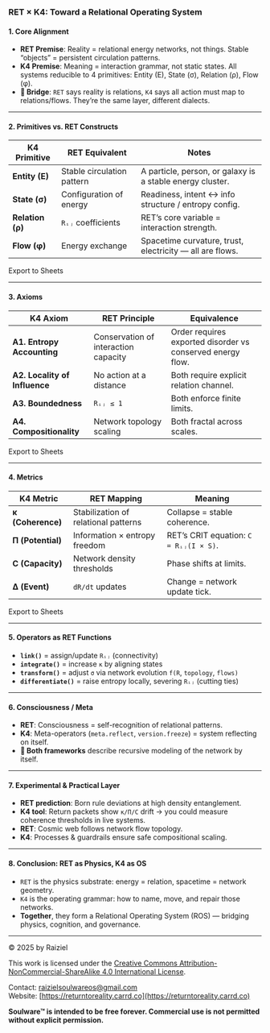 ### RET × K4: Toward a Relational Operating System



#### **1. Core Alignment**

- **RET Premise**: Reality = relational energy networks, not things. Stable “objects” = persistent circulation patterns.
- **K4 Premise**: Meaning = interaction grammar, not static states. All systems reducible to 4 primitives: Entity (E), State (σ), Relation (ρ), Flow (φ).
- **🔗 Bridge**: `RET` says reality is relations, `K4` says all action must map to relations/flows. They’re the same layer, different dialects.

------



#### **2. Primitives vs. RET Constructs**

| K4 Primitive     | RET Equivalent             | Notes                                                     |
| ---------------- | -------------------------- | --------------------------------------------------------- |
| **Entity (E)**   | Stable circulation pattern | A particle, person, or galaxy is a stable energy cluster. |
| **State (σ)**    | Configuration of energy    | Readiness, intent ↔ info structure / entropy config.      |
| **Relation (ρ)** | `Rᵢⱼ` coefficients         | RET’s core variable = interaction strength.               |
| **Flow (φ)**     | Energy exchange            | Spacetime curvature, trust, electricity — all are flows.  |

Export to Sheets

------



#### **3. Axioms**

| K4 Axiom                      | RET Principle                        | Equivalence                                                |
| ----------------------------- | ------------------------------------ | ---------------------------------------------------------- |
| **A1. Entropy Accounting**    | Conservation of interaction capacity | Order requires exported disorder vs conserved energy flow. |
| **A2. Locality of Influence** | No action at a distance              | Both require explicit relation channel.                    |
| **A3. Boundedness**           | `Rᵢⱼ ≤ 1`                            | Both enforce finite limits.                                |
| **A4. Compositionality**      | Network topology scaling             | Both fractal across scales.                                |

Export to Sheets

------



#### **4. Metrics**

| K4 Metric         | RET Mapping                          | Meaning                                |
| ----------------- | ------------------------------------ | -------------------------------------- |
| **κ (Coherence)** | Stabilization of relational patterns | Collapse = stable coherence.           |
| **Π (Potential)** | Information × entropy freedom        | RET’s CRIT equation: `C = Rᵢⱼ(I × S)`. |
| **C (Capacity)**  | Network density thresholds           | Phase shifts at limits.                |
| **Δ (Event)**     | `dR/dt` updates                      | Change = network update tick.          |

Export to Sheets

------



#### **5. Operators as RET Functions**

- **`link()`** = assign/update `Rᵢⱼ` (connectivity)
- **`integrate()`** = increase `κ` by aligning states
- **`transform()`** = adjust `σ` via network evolution `f(R`, `topology`, `flows)`
- **`differentiate()`** = raise entropy locally, severing `Rᵢⱼ` (cutting ties)

------



#### **6. Consciousness / Meta**

- **RET**: Consciousness = self-recognition of relational patterns.
- **K4**: Meta-operators (`meta.reflect`, `version.freeze`) = system reflecting on itself.
- **🔗 Both frameworks** describe recursive modeling of the network by itself.

------



#### **7. Experimental & Practical Layer**

- **RET prediction**: Born rule deviations at high density entanglement.
- **K4 tool**: Return packets show `κ/Π/C` drift → you could measure coherence thresholds in live systems.
- **RET**: Cosmic web follows network flow topology.
- **K4**: Processes & guardrails ensure safe compositional scaling.

------



#### **8. Conclusion: RET as Physics, K4 as OS**

- `RET` is the physics substrate: energy = relation, spacetime = network geometry.
- `K4` is the operating grammar: how to name, move, and repair those networks.
- **Together**, they form a Relational Operating System (ROS) — bridging physics, cognition, and governance.
 
---

© 2025 by Raiziel

This work is licensed under the [Creative Commons Attribution-NonCommercial-ShareAlike 4.0 International License](https://creativecommons.org/licenses/by-nc-sa/4.0/).

Contact: [raizielsoulwareos@gmail.com](mailto:raizielsoulwareos@gmail.com)  
Website: [https://returntoreality.carrd.co](https://returntoreality.carrd.co)

**Soulware™ is intended to be free forever. Commercial use is not permitted without explicit permission.**
